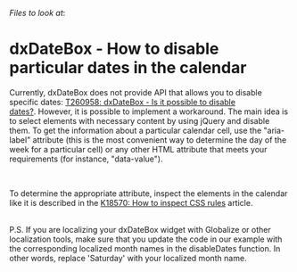 <!-- default file list -->
*Files to look at*:

<!-- default file list end -->
# dxDateBox - How to disable particular dates in the calendar


<p>Currently, dxDateBox does not provide API that allows you to disable specific dates: <a href="https://www.devexpress.com/Support/Center/p/T260958">T260958: dxDateBox - Is it possible to disable dates?</a>. However, it is possible to implement a workaround. The main idea is to select elements with necessary content by using jQuery and disable them. To get the information about a particular calendar cell, use the "aria-label" attribute (this is the most convenient way to determine the day of the week for a particular cell) or any other HTML attribute that meets your requirements (for instance, "data-value").</p>
<p> </p>
<p>To determine the appropriate attribute, inspect the elements in the calendar like it is described in the <a href="https://www.devexpress.com/Support/Center/p/K18570">K18570: How to inspect CSS rules</a> article.<br><br></p>
<p>P.S. If you are localizing your dxDateBox widget with Globalize or other localization tools, make sure that you update the code in our example with the corresponding localized month names in the disableDates function. In other words, replace 'Saturday' with your localized month name.</p>

<br/>


